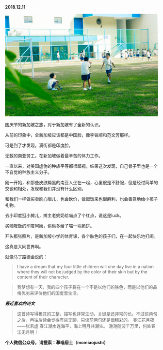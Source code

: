
          
            
**2018.12.11**



![](img/51001-da2c549764c57b47.jpg)




国庆节的新加坡之旅，对于新加坡有了全新的认识。

从前的印象中，全新加坡应该都是中国脸，像李铭顺和范文芳那样。

可是到了才发现，满街都是印度脸。

无数的南亚劳工，在新加坡做着最辛苦的体力工作。

一直以来，对美国虚伪的种族平等都很鄙视，结果这次发现，自己骨子里也是一个不自觉的种族主义分子。

刚一开始，和那些皮肤黝黑的南亚人坐在一起，心里很是不舒服，但是经过简单的交谈和相处，发现和我们并没有什么区别。

和我们一样做买卖刷心眼儿，也会砍价，做起饭来也很麻利，也会善意地给小孩子礼物。

去小印度逛小摊儿，摊主老奶奶给喵点了个红点，说这是luck。

买咖喱饭的印度阿姨，偷偷多给了喵一块脆饼。

开头那张照片，是新加坡小学的体育课，各个肤色的孩子们，在一起快乐地打闹。

这真是大同世界啊。

就像马丁路德金说的：
>I have a dream that my four little children will one day live in a nation where they will not be judged by the color of their skin but by the content of their character.


>我梦想有一天，我的四个孩子将在一个不是以他们的肤色，而是以他们的品格优劣来评价他们的国度里生活。




***最近喜欢的诗文***
>这首诗写得极其的工整，描写也非常生动，关键是还非常的长。不过前两句之后，再往后读会觉得有些无聊，只读前两句还是很精彩的。
春江花月夜——张若虚
春江潮水连海平，海上明月共潮生。
滟滟随波千万里，何处春江无月明！




**个人微信公众号，请搜索：摹喵居士（momiaojushi）**

          
        